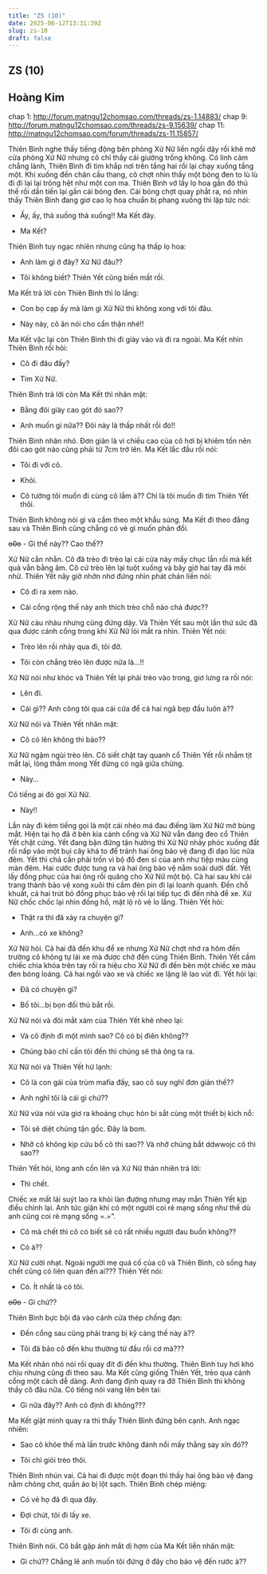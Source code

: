 ```yaml
---
title: "ZS (10)"
date: 2025-06-12T13:31:39Z
slug: zs-10
draft: false
---
```


## ZS (10)

## Hoàng Kim

chap 1: http://forum.matngu12chomsao.com/threads/zs-1.14883/
chap 9: http://forum.matngu12chomsao.com/threads/zs-9.15639/
chap 11: http://matngu12chomsao.com/forum/threads/zs-11.15857/

Thiên Bình nghe thấy tiếng động bên phòng Xử Nữ liền ngồi dậy rồi khẽ mở cửa phòng Xử Nữ nhưng cô chỉ thấy cái giường trống không. Có linh cảm chẳng lành, Thiên Bình đi tìm khắp nơi trên tầng hai rồi lại chạy xuống tầng một. Khi xuống đến chân cầu thang, cô chợt nhìn thấy một bóng đen to lù lù đi đi lại lại trông hệt như một con ma. Thiên Bình vớ lấy lọ hoa gần đó thủ thế rồi dần tiến lại gần cái bóng đen. Cái bóng chợt quay phắt ra, nó nhìn thấy Thiên Bình đang giơ cao lọ hoa chuẩn bị phang xuống thì lập tức nói:
 
- Ấy, ấy, thả xuống thả xuống!! Ma Kết đây.
 
- Ma Kết?
 
Thiên Bình tuy ngạc nhiên nhưng cũng hạ thấp lọ hoa:
 
- Anh làm gì ở đây? Xử Nữ đâu??
 
- Tôi không biết? Thiên Yết cũng biến mất rồi.
 
Ma Kết trả lời còn Thiên Bình thì lo lắng:
 
- Con bọ cạp ấy mà làm gì Xử Nữ thì không xong với tôi đâu.
 
- Này này, cô ăn nói cho cẩn thận nhé!!
 
Ma Kết vặc lại còn Thiên Bình thì đi giày vào và đi ra ngoài. Ma Kết nhìn Thiên Bình rồi hỏi:
 
- Cô đi đâu đấy?
 
- Tìm Xử Nữ.
 
Thiên Bình trả lời còn Ma Kết thì nhăn mặt:
 
- Bằng đôi giày cao gót đó sao??
 
- Anh muốn gì nữa?? Đôi này là thấp nhất rồi đó!!
 
Thiên Bình nhăn nhó. Đơn giản là vì chiều cao của cô hơi bị khiêm tốn nên đôi cao gót nào cũng phải từ 7cm trở lên. Ma Kết lắc đầu rồi nói:
 
- Tôi đi với cô.
 
- Khỏi.
 
- Cô tưởng tôi muốn đi cùng cô lắm à?? Chỉ là tôi muốn đi tìm Thiên Yết thôi.
 
Thiên Bình không nói gì và cầm theo một khẩu súng. Ma Kết đi theo đằng sau và Thiên Bình cũng chẳng có vẻ gì muốn phản đối.
 
~~o0o~~​ ​- Gì thế này?? Cao thế??
 
Xử Nữ cằn nhằn. Cô đã trèo đi trèo lại cái cửa này mấy chục lần rồi mà kết quả vẫn bằng âm. Cô cứ trèo lên lại tuột xuống và bây giờ hai tay đã mỏi nhừ. Thiên Yết nãy giờ nhởn nhơ đứng nhìn phát chán liền nói:
 
- Cô đi ra xem nào.
 
- Cái cổng rộng thế này anh thích trèo chỗ nào chả được??
 
Xử Nữ càu nhàu nhưng cũng đứng dậy. Và Thiên Yết sau một lần thử sức đã qua được cánh cổng trong khi Xử Nữ lòi mắt ra nhìn. Thiên Yết nói:
 
- Trèo lên rồi nhảy qua đi, tôi đỡ.
 
- Tôi còn chẳng trèo lên được nữa là…!!
 
Xử Nữ nói như khóc và Thiên Yết lại phải trèo vào trong, giơ lưng ra rồi nói:
 
- Lên đi.
 
- Cái gì?? Anh cõng tôi qua cái cửa để cả hai ngã bẹp đầu luôn à??
 
Xử Nữ nói và Thiên Yết nhăn mặt:
 
- Cô có lên không thì bảo??
 
Xử Nữ ngậm ngùi trèo lên. Cô siết chặt tay quanh cổ Thiên Yết rồi nhắm tịt mắt lại, lòng thầm mong Yết đừng có ngã giữa chừng.
 
- Này…
 
Có tiếng ai đó gọi Xử Nữ.
 
- Này!!
 
Lần này đi kèm tiếng gọi là một cái nhéo má đau điếng làm Xử Nữ mở bùng mắt. Hiện tại họ đã ở bên kia cánh cổng và Xử Nữ vẫn đang đeo cổ Thiên Yết chặt cứng. Yết đang bận đứng tận hưởng thì Xử Nữ nhảy phóc xuống đất rồi nấp vào một bụi cây khá to để tránh hai ông bảo vệ đang đi dạo lúc nửa đêm. Yết thì chả cần phải trốn vì bộ đồ đen sì của anh như tiệp màu cùng màn đêm. Hai cước được tung ra và hai ông bảo vệ nằm soài dưới đất. Yết lấy đồng phục của hai ông rồi quăng cho Xử Nữ một bộ. Cả hai sau khi cải trang thành bảo vệ xong xuôi thì cầm đèn pin đi lại loanh quanh. Đến chỗ khuất, cả hai trút bỏ đồng phục bảo vệ rồi lại tiếp tục đi đến nhà để xe. Xử Nữ chốc chốc lại nhìn đồng hồ, mặt lộ rõ vẻ lo lắng. Thiên Yết hỏi:
 
- Thật ra thì đã xảy ra chuyện gì?
 
- Anh…có xe không?
 
Xử Nữ hỏi. Cả hai đã đến khu để xe nhưng Xử Nữ chợt nhớ ra hôm đến trường cô không tự lái xe mà được chở đến cùng Thiên Bình. Thiên Yết cầm chiếc chìa khóa trên tay rồi ra hiệu cho Xử Nữ đi đến bên một chiếc xe màu đen bóng loáng. Cả hai ngồi vào xe và chiếc xe lặng lẽ lao vút đi. Yết hỏi lại:
 
- Đã có chuyện gì?
 
- Bố tôi…bị bọn đối thủ bắt rồi.
 
Xử Nữ nói và đôi mắt xám của Thiên Yết khẽ nheo lại:
 
- Và cô định đi một mình sao? Cô có bị điên không??
 
- Chúng bảo chỉ cần tôi đến thì chúng sẽ thả ông ta ra.
 
Xử Nữ nói và Thiên Yết hừ lạnh:
 
- Cô là con gái của trùm mafia đấy, sao cô suy nghĩ đơn giản thế??
 
- Anh nghĩ tôi là cái gì chứ??
 
Xử Nữ vừa nói vừa giơ ra khoảng chục hòn bi sắt cùng một thiết bị kích nổ:
 
- Tôi sẽ diệt chúng tận gốc. Đây là bom.
 
- Nhỡ cô không kịp cứu bố cô thì sao?? Và nhỡ chúng bắt ddwwojc cô thì sao??
 
Thiên Yết hỏi, lòng anh cồn lên và Xử Nữ thản nhiên trả lời:
 
- Thì chết.
 
Chiếc xe mất lái suýt lao ra khỏi làn đường nhưng may mắn Thiên Yết kịp điều chỉnh lại. Anh tức giận khi có một người coi rẻ mạng sống như thế dù anh cũng coi rẻ mạng sống =.=”.
 
- Cô mà chết thì cô có biết sẽ có rất nhiều người đau buồn không??
 
- Có à??
 
Xử Nữ cười nhạt. Ngoài người mẹ quá cố của cô và Thiên Bình, cô sống hay chết cũng có liên quan đến ai??? Thiên Yết nói:
 
- Có. Ít nhất là có tôi.
 
~~o0o~~​ ​- Gì chứ??
 
Thiên Bình bực bội đá vào cánh cửa thép chống đạn:
 
- Đến cổng sau cũng phải trang bị kỹ càng thế này à??
 
- Tôi đã bảo cô đến khu thường từ đầu rồi cơ mà???
 
Ma Kết nhăn nhó nói rồi quay đít đi đến khu thường. Thiên Bình tuy hơi khó chịu nhưng cũng đi theo sau. Ma Kết cũng giống Thiên Yết, trèo qua cánh cổng một cách dễ dàng. Anh đang định quay ra đỡ Thiên Bình thì không thấy cô đâu nữa. Có tiếng nói vang lên bên tai:
 
- Gì nữa đây?? Anh có định đi không???
 
Ma Kết giật mình quay ra thì thấy Thiên Bình đứng bên cạnh. Anh ngạc nhiên:
 
- Sao cô khỏe thế mà lần trước không đánh nổi mấy thằng say xỉn đó??
 
- Tôi chỉ giỏi trèo thôi.
 
Thiên Bình nhún vai. Cả hai đi được một đoạn thì thấy hai ông bảo vệ đang nằm chỏng chơ, quần áo bị lột sạch. Thiên Bình chép miệng:
 
- Có vẻ họ đã đi qua đây.
 
- Đợi chút, tôi đi lấy xe.
 
- Tôi đi cùng anh.
 
Thiên Bình nói. Cô bắt gặp ánh mắt dị hợm của Ma Kết liền nhăn mặt:
 
- Gì chứ?? Chẳng lẽ anh muốn tôi đứng ở đây cho bảo vệ đến rước à??